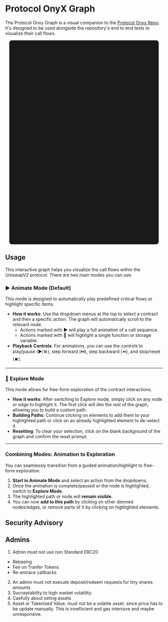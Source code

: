 # Protocol OnyX Graph

The Protocol Onxy Graph is a visual companion to the [Protocol Onyx Repo](). It's designed to be used alongside the repository's end to end tests to visualize their call flows.

<div id="graph" class="graph-container"></div>

<style>
    /* Main container for the graph and its controls */
    .graph-container {
        position: relative;
        text-align: center;
        background-color: #1a1a1a;
        border-radius: 8px;
        height: 650px;
        width: 95%;
        max-width: 1400px;
        margin: 0 auto;
        overflow: auto;
        resize: vertical;
    }

    /* Rule for when the container is in fullscreen */
    .graph-container.fullscreen {
        position: fixed;
        top: 0;
        left: 0;
        width: 100vw;
        height: 100vh;
        max-width: none; /* Override max-width in fullscreen */
        border-radius: 0;
        z-index: 2000; /* Ensure it's on top of everything */
    }

    /* --- UI CONTROLS --- */
    .graph-controls {
        position: sticky;
        top: 0;
        left: 0;
        display: flex;
        align-items: center;
        flex-wrap: wrap;
        gap: 10px;
        z-index: 1001;
        background: rgba(40, 40, 40, 0.9);
        padding: 8px 15px;
        width: 100%;
        box-sizing: border-box;
        backdrop-filter: blur(5px);
    }
    .graph-controls input,
    .graph-controls button,
    .graph-controls select,
    .graph-controls label {
        padding: 8px 12px;
        border: none;
        font-size: 14px;
        background-color: #333;
        color: white;
        border: 1px solid #555;
    }
    .graph-controls button {
        cursor: pointer;
        transition: background-color: 0.2s;
    }
    .graph-controls select {
        border-radius: 4px;
    }

    .fullscreen-button {
        margin-left: auto; /* Pushes the button to the far right */
        background-color: #333;
        color: white;
        border: 1px solid #555;
        padding: 8px 12px;
        cursor: pointer;
        border-radius: 4px;
    }
    .fullscreen-button:hover {
        background-color: #007bff;
    }

    /* Mode Selector (Segmented Control) */
    .mode-selector {
        display: flex;
        border-radius: 4px;
        overflow: hidden;
    }
    .mode-selector button {
        border-radius: 0;
        border-right: 1px solid #555;
    }
    .mode-selector button:last-child {
        border-right: none;
    }
    .mode-selector button.active, .mode-selector button:hover {
        background-color: #007bff;
        color: white;
    }

    .playback-controls {
        display: none; /* Hidden by default */
        gap: 10px;
        align-items: center;
    }
    .graph-container.animation-mode-on .playback-controls {
        display: flex;
    }

    /* --- HIGHLIGHT & ANIMATION STYLES --- */
    .graph-container svg g.dimmed {
        opacity: 0.15;
    }
    .graph-container svg g.highlight {
        opacity: 1 !important;
        transition: opacity 0.3s;
    }
    .graph-container svg g.node.node-start polygon {
        stroke: #00aaff;
        stroke-width: 3px;
    }
    .graph-container svg g.node.node-active polygon {
        stroke: #ffcc00;
        stroke-width: 3px;
    }

    .graph-container svg g.node polygon.search-highlight {
        stroke: #17a2b8 !important; /* A bright cyan color */
        stroke-width: 4px !important;
    }

    /* Edge styles now use a CSS variable for color */
    .graph-container svg g.edge.path-viewed path {
        stroke: var(--edge-color);
        stroke-width: 2.5px;
        opacity: 0.8;
    }
    .graph-container svg g.edge.highlight-path path {
        stroke: var(--edge-color);
        stroke-width: 3px;
        stroke-dasharray: 8;
        animation: dash 1.5s linear infinite;
    }
    @keyframes dash { to { stroke-dashoffset: -100; } }
</style>

<script src="//d3js.org/d3.v7.min.js"></script>
<script src="https://unpkg.com/@hpcc-js/wasm@2.20.0/dist/graphviz.umd.js"></script>
<script src="https://unpkg.com/d3-graphviz@5.6.0/build/d3-graphviz.js"></script>

<script>
document.addEventListener("DOMContentLoaded", function() {
    function setupGraph(containerId, dotUrl) {
        const graphContainerElement = document.getElementById(containerId);
        const container = d3.select(`#${containerId}`);
        if (container.empty()) return;

        let currentMode = 'animation';
        let animationSpeed = 1000;
        let animationState = {
            isPlaying: false, isPaused: false, currentStep: 0,
            sequence: [], flowName: null, startNode: null,
        };
        let graph;

        container.classed("animation-mode-on", currentMode === 'animation');

        const animationTriggers = {
          // 1. SLOC 555
          "SharesBeaconFactory":[
            { name: "🔎 implementation", flow: "", startNode: "SharesBeaconFactory.implementation"},
            { name: "🔎 isInstance", flow: "", startNode: "SharesBeaconFactory.isInstance"},
            { name: "🔎 GLOBAL", flow: "", startNode: "SharesBeaconFactory.GLOBAL"},
            { name: "▶️ constructor", flow: "SharesBeaconFactory_constructor", startNode: "SharesBeaconFactory.constructor"},
            { name: "▶️ deployProxy", flow: "SharesBeaconFactory_deployProxy", startNode: "SharesBeaconFactory.deployProxy"},
            { name: "▶️ setImplementation", flow: "SharesBeaconFactory_setImplementation", startNode: "SharesBeaconFactory.setImplementation"},
          ],
          // 2. SLOC  681
          "Shares": [
            { name: "🔎 name", flow: "", startNode: "Shares.name"},
            { name: "🔎 symbol", flow: "", startNode: "Shares.symbol"},
            { name: "🔎 decimals", flow: "", startNode: "Shares.decimals"},
            { name: "🔎 totalSupply", flow: "", startNode: "Shares.totalSupply"},
            { name: "🔎 balanceOf", flow: "", startNode: "Shares.balanceOf"},
            { name: "🔎 allowance", flow: "", startNode: "Shares.allowance"},
            { name: "🔎 pendingOwner", flow: "", startNode: "Shares.pendingOwner"},
            { name: "🔎 owner", flow: "", startNode: "Shares.owner"},
            { name: "🔎 getValueAsset", flow: "", startNode: "Shares.getValueAsset"},
            { name: "🔎 getFeeHandler", flow: "", startNode: "Shares.getFeeHandler"},
            { name: "🔎 getSharesTransferValidator", flow: "", startNode: "Shares.getSharesTransferValidator"},
            { name: "🔎 getValuationHandler", flow: "", startNode: "Shares.getValuationHandler"},
            { name: "🔎 isDepositHandler", flow: "", startNode: "Shares.isDepositHandler"},
            { name: "🔎 isRedeemHandler", flow: "", startNode: "Shares.isRedeemHandler"},
            { name: "🔎 isAdmin", flow: "", startNode: "Shares.isAdmin"},
            { name: "🔎 isAdminOrOwner", flow: "", startNode: "Shares.isAdminOrOwner"},
            { name: "▶️ transferOwnership", flow: "", startNode: "Shares.transferOwnership"},
            { name: "▶️ acceptOwnership", flow: "", startNode: "Shares.acceptOwnership"},
            { name: "▶️ renounceOwnership", flow: "", startNode: "Shares.renounceOwnership"},
            { name: "▶️ transfer", flow: "", startNode: "Shares.transfer"},
            { name: "▶️ transferFrom", flow: "", startNode: "Shares.transferFrom"},
            { name: "▶️ approve", flow: "", startNode: "Shares.approve"},
            { name: "▶️ constructor", flow: "", startNode: "Shares.constructor"},
            { name: "▶️ init", flow: "Shares_init", startNode: "Shares.init"},
            { name: "▶️ addAdmin", flow: "Shares_addAdmin", startNode: "Shares.addAdmin"},
            { name: "▶️ removeAdmin", flow: "Shares_removeAdmin", startNode: "Shares.removeAdmin"},
            { name: "▶️ authTransfer", flow: "", startNode: "Shares.authTransfer"},
            { name: "▶️ authTransferFrom", flow: "", startNode: "Shares.authTransferFrom"},
            { name: "▶️ addDepositHandler", flow: "Shares_addDepositHandler", startNode: "Shares.addDepositHandler"},
            { name: "▶️ addRedeemHandler", flow: "Shares_addRedeemHandler", startNode: "Shares.addRedeemHandler"},
            { name: "▶️ removeDepositHandler", flow: "Shares_removeDepositHandler", startNode: "Shares.removeDepositHandler"},
            { name: "▶️ removeRedeemHandler", flow: "Shares_removeRedeemHandler", startNode: "Shares.removeRedeemHandler"},
            { name: "▶️ setFeeHandler", flow: "Shares_setFeeHandler", startNode: "Shares.setFeeHandler"},
            { name: "▶️ setSharesTransferValidator", flow: "Shares_setSharesTransferValidator", startNode: "Shares.setSharesTransferValidator"},
            { name: "▶️ setValuationHandler", flow: "Shares_setValuationHandler", startNode: "Shares.setValuationHandler"},
            { name: "▶️ sharePrice", flow: "Shares_sharePrice", startNode: "Shares.sharePrice"},
            { name: "▶️ shareValue", flow: "Shares_shareValue", startNode: "Shares.shareValue"},
            { name: "▶️ burnFor", flow: "", startNode: "Shares.burnFor"},
            { name: "▶️ mintFor", flow: "", startNode: "Shares.mintFor"},
            { name: "▶️ withdrawAssetTo", flow: "", startNode: "Shares.withdrawAssetTo"},
          ],
          // 3. SLOC 569
          "ValuationHandlerBeaconFactory": [
            { name: "🔎 implementation", flow: "", startNode: "ValuationHandlerBeaconFactory.implementation"},
            { name: "🔎 GLOBAL", flow: "", startNode: "ValuationHandlerBeaconFactory.GLOBAL"},
            { name: "🔎 instanceToShares", flow: "", startNode: "ValuationHandlerBeaconFactory.instanceToShares"},
            { name: "🔎 getSharesForInstance", flow: "", startNode: "ValuationHandlerBeaconFactory.getSharesForInstance"},
            { name: "▶️ constructor", flow: "ValuationHandlerBeaconFactory_constructor", startNode: "ValuationHandlerBeaconFactory.constructor"},
            { name: "▶️ setImplementation", flow: "", startNode: "ValuationHandlerBeaconFactory.setImplementation"},
            { name: "▶️ deployProxy", flow: "", startNode: "ValuationHandlerBeaconFactory.deployProxy"},
          ],
          // 4. SlOC  1864
          "ValuationHandler": [
            { name: "🔎 SHARES", flow: "", startNode: "ValuationHandler.SHARES"},
            { name: "🔎 RATE_PRECISION", flow: "", startNode: "ValuationHandler.RATE_PRECISION"},
            { name: "🔎 VALUATION_HANDLER_STORAGE_LOCATION", flow: "", startNode: "ValuationHandler.VALUATION_HANDLER_STORAGE_LOCATION"},
            { name: "🔎 VALUATION_HANDLER_STORAGE_LOCATION_ID", flow: "", startNode: "ValuationHandler.VALUATION_HANDLER_STORAGE_LOCATION_ID"},
            { name: "🔎 getAssetRateInfo", flow: "", startNode: "ValuationHandler.getAssetRateInfo"},
            { name: "🔎 getDefaultSharePrice", flow: "", startNode: "ValuationHandler.getDefaultSharePrice"},
            { name: "🔎 getPositionTrackers", flow: "", startNode: "ValuationHandler.getPositionTrackers"},
            { name: "🔎 isPositionTracker", flow: "", startNode: "ValuationHandler.isPositionTracker"},
            { name: "▶️ constructor", flow: "", startNode: "ValuationHandler.constructor"},
            { name: "▶️ convertAssetAmountToValue", flow: "", startNode: "ValuationHandler.convertAssetAmountToValue"},
            { name: "▶️ convertValueToAssetAmount", flow: "", startNode: "ValuationHandler.convertValueToAssetAmount"},
            { name: "▶️ getSharePrice", flow: "", startNode: "ValuationHandler.getSharePrice"},
            { name: "▶️ getShareValue", flow: "", startNode: "ValuationHandler.getShareValue"},
            { name: "▶️ addPositionTracker", flow: "ValuationHandler_addPositionTracker", startNode: "ValuationHandler.addPositionTracker"},
            { name: "▶️ removePositionTracker", flow: "", startNode: "ValuationHandler.removePositionTracker"},
            { name: "▶️ setAssetRate", flow: "", startNode: "ValuationHandler.setAssetRate"},
            { name: "▶️ setAssetRatesThenUpdateShareValue", flow: "", startNode: "ValuationHandler.setAssetRatesThenUpdateShareValue"},
            { name: "▶️ updateShareValue", flow: "", startNode: "ValuationHandler.updateShareValue"},
          ],
          // 5
          "FeeHandlerBeaconFactory": [
            { name: "🔎 implementation", flow: "", startNode: "FeeHandlerBeaconFactory.implementation"},
            { name: "🔎 GLOBAL", flow: "", startNode: "FeeHandlerBeaconFactory.GLOBAL"},
            { name: "🔎 instanceToShares", flow: "", startNode: "FeeHandlerBeaconFactory.instanceToShares"},
            { name: "🔎 getSharesForInstance", flow: "", startNode: "FeeHandlerBeaconFactory.getSharesForInstance"},
            { name: "▶️ constructor", flow: "FeeHandlerBeaconFactory_constructor", startNode: "FeeHandlerBeaconFactory.constructor"},
            { name: "▶️ setImplementation", flow: "", startNode: "FeeHandlerBeaconFactory.setImplementation"},
            { name: "▶️ deployProxy", flow: "", startNode: "FeeHandlerBeaconFactory.deployProxy"},
          ],
          // 6. SLOC  2084
          "FeeHandler": [
            { name: "🔎 SHARES", flow: "", startNode: "FeeHandler.SHARES"},
            { name: "▶️ constructor", flow: "", startNode: "FeeHandler.constructor"},
            { name: "getEntranceFeeBps", flow: "", startNode: "FeeHandler.getEntranceFeeBps"},
            { name: "getEntranceFeeRecipient", flow: "", startNode: "FeeHandler.getEntranceFeeRecipient"},
            { name: "getExitFeeBps", flow: "", startNode: "FeeHandler.getExitFeeBps"},
            { name: "getExitFeeRecipient", flow: "", startNode: "FeeHandler.getExitFeeRecipient"},
            { name: "getFeeAsset", flow: "", startNode: "FeeHandler.getFeeAsset"},
            { name: "getManagementFeeRecipient", flow: "", startNode: "FeeHandler.getManagementFeeRecipient"},
            { name: "getManagementFeeTracker", flow: "", startNode: "FeeHandler.getManagementFeeTracker"},
            { name: "getPerformanceFeeRecipient", flow: "", startNode: "FeeHandler.getPerformanceFeeRecipient"},
            { name: "getPerformanceFeeTracker", flow: "", startNode: "FeeHandler.getPerformanceFeeTracker"},
            { name: "getTotalValueOwed", flow: "", startNode: "FeeHandler.getTotalValueOwed"},
            { name: "getValueOwedToUser", flow: "", startNode: "FeeHandler.getValueOwedToUser"},
            { name: "claimFees", flow: "", startNode: "FeeHandler.claimFees"},
            { name: "setEntranceFee", flow: "", startNode: "FeeHandler.setEntranceFee"},
            { name: "setExitFee", flow: "", startNode: "FeeHandler.setExitFee"},
            { name: "setFeeAsset", flow: "", startNode: "FeeHandler.setFeeAsset"},
            { name: "setManagementFee", flow: "", startNode: "FeeHandler.setManagementFee"},
            { name: "setPerformanceFee", flow: "", startNode: "FeeHandler.setPerformanceFee"},
            { name: "settleDynamicFeesGivenPositionsValue", flow: "", startNode: "FeeHandler.settleDynamicFeesGivenPositionsValue"},
            { name: "settleEntranceFeeGivenGrossShares", flow: "", startNode: "FeeHandler.settleEntranceFeeGivenGrossShares"},
            { name: "settleExitFeeGivenGrossShares", flow: "", startNode: "FeeHandler.settleExitFeeGivenGrossShares"},
          ],
          // 7
          "ERC7540LikeDepositQueueBeaconFactory": [
            { name: "🔎 implementation", flow: "", startNode: "ERC7540LikeDepositQueueBeaconFactory.implementation"},
            { name: "🔎 GLOBAL", flow: "", startNode: "ERC7540LikeDepositQueueBeaconFactory.GLOBAL"},
            { name: "🔎 instanceToShares", flow: "", startNode: "ERC7540LikeDepositQueueBeaconFactory.instanceToShares"},
            { name: "🔎 getSharesForInstance", flow: "", startNode: "ERC7540LikeDepositQueueBeaconFactory.getSharesForInstance"},
            { name: "▶️ constructor", flow: "ERC7540LikeDepositQueueBeaconFactory_constructor", startNode: "ERC7540LikeDepositQueueBeaconFactory.constructor"},
            { name: "▶️ ssetImplementation", flow: "", startNode: "ERC7540LikeDepositQueueBeaconFactory.setImplementation"},
            { name: "▶️ ddeployProxy", flow: "", startNode: "ERC7540LikeDepositQueueBeaconFactory.deployProxy"},
          ],
          // 8. SLOC  2076
          "ERC7540LikeDepositQueue": [
            { name: "🔎 SHARES", flow: "", startNode: "ERC7540LikeDepositQueue.SHARES"},
            { name: "🔎 asset", flow: "", startNode: "ERC7540LikeDepositQueue.asset"},
            { name: "🔎 share", flow: "", startNode: "ERC7540LikeDepositQueue.share"},
            { name: "🔎 getDepositLastId", flow: "", startNode: "ERC7540LikeDepositQueue.getDepositLastId"},
            { name: "🔎 getDepositMinRequestDuration", flow: "", startNode: "ERC7540LikeDepositQueue.getDepositMinRequestDuration"},
            { name: "🔎 getDepositRequest", flow: "", startNode: "ERC7540LikeDepositQueue.getDepositRequest"},
            { name: "🔎 getDepositRestriction", flow: "", startNode: "ERC7540LikeDepositQueue.getDepositRestriction"},
            { name: "🔎 isInAllowedControllerList", flow: "", startNode: "ERC7540LikeDepositQueue.isInAllowedControllerList"},
            { name: "▶️ constructor", flow: "", startNode: "ERC7540LikeDepositQueue.constructor"},
            { name: "▶️ setAsset", flow: "", startNode: "ERC7540LikeDepositQueue.setAsset"},
            { name: "▶️ addAllowedController", flow: "", startNode: "ERC7540LikeDepositQueue.addAllowedController"},
            { name: "▶️ removeAllowedController", flow: "", startNode: "ERC7540LikeDepositQueue.removeAllowedController"},
            { name: "▶️ setDepositRestriction", flow: "", startNode: "ERC7540LikeDepositQueue.setDepositRestriction"},
            { name: "▶️ setDepositMinRequestDuration", flow: "", startNode: "ERC7540LikeDepositQueue.setDepositMinRequestDuration"},
            { name: "▶️ requestDeposit", flow: "", startNode: "ERC7540LikeDepositQueue.requestDeposit"},
            { name: "▶️ cancelDeposit", flow: "", startNode: "ERC7540LikeDepositQueue.cancelDeposit"},
            { name: "▶️ executeDepositRequests", flow: "", startNode: "ERC7540LikeDepositQueue.executeDepositRequests"},
            { name: "▶️ requestDepositReferred", flow: "", startNode: "ERC7540LikeDepositQueue.requestDepositReferred"},
          ],
          // 9.
          "ERC7540LikeRedeemQueueBeaconFactory": [
            { name: "🔎 implementation", flow: "", startNode: "ERC7540LikeRedeemQueueBeaconFactory.implementation"},
            { name: "🔎 GLOBAL", flow: "", startNode: "ERC7540LikeRedeemQueueBeaconFactory.GLOBAL"},
            { name: "🔎 instanceToShares", flow: "", startNode: "ERC7540LikeRedeemQueueBeaconFactory.instanceToShares"},
            { name: "🔎 getSharesForInstance", flow: "", startNode: "ERC7540LikeRedeemQueueBeaconFactory.getSharesForInstance"},
            { name: "▶️ constructor", flow: "ERC7540LikeRedeemQueueBeaconFactory_constructor", startNode: "ERC7540LikeRedeemQueueBeaconFactory.constructor"},
            { name: "▶️ ssetImplementation", flow: "", startNode: "ERC7540LikeRedeemQueueBeaconFactory.setImplementation"},
            { name: "▶️ ddeployProxy", flow: "", startNode: "ERC7540LikeRedeemQueueBeaconFactory.deployProxy"},
          ],
          // 10. SLOC  2028
          "ERC7540LikeRedeemQueue": [
            { name: "🔎 SHARES", flow: "", startNode: "ERC7540LikeRedeemQueue.SHARES"},
            { name: "🔎 asset", flow: "", startNode: "ERC7540LikeRedeemQueue.asset"},
            { name: "🔎 share", flow: "", startNode: "ERC7540LikeRedeemQueue.share"},
            { name: "🔎 getRedeemLastId", flow: "", startNode: "ERC7540LikeRedeemQueue.getRedeemLastId"},
            { name: "🔎 getRedeemMinRequestDuration", flow: "", startNode: "ERC7540LikeRedeemQueue.getRedeemMinRequestDuration"},
            { name: "🔎 getRedeemRequest", flow: "", startNode: "ERC7540LikeRedeemQueue.getRedeemRequest"},
            { name: "▶️ constructor", flow: "", startNode: "ERC7540LikeRedeemQueue.constructor"},
            { name: "▶️ setAsset", flow: "", startNode: "ERC7540LikeRedeemQueue.setAsset"},
            { name: "▶️ setRedeemMinRequestDuration", flow: "", startNode: "ERC7540LikeRedeemQueue.setRedeemMinRequestDuration"},
            { name: "▶️ cancelRedeem", flow: "", startNode: "ERC7540LikeRedeemQueue.cancelRedeem"},
            { name: "▶️ executeRedeemRequests", flow: "", startNode: "ERC7540LikeRedeemQueue.executeRedeemRequests"},
            { name: "▶️ requestRedeem", flow: "", startNode: "ERC7540LikeRedeemQueue.requestRedeem"},
          ],
          // 11
          "ContinuousFlatRateManagementFeeTrackerBeaconFactory": [
            { name: "🔎 implementation", flow: "", startNode: "ContinuousFlatRateManagementFeeTrackerBeaconFactory.implementation"},
            { name: "🔎 GLOBAL", flow: "", startNode: "ContinuousFlatRateManagementFeeTrackerBeaconFactory.GLOBAL"},
            { name: "🔎 instanceToShares", flow: "", startNode: "ContinuousFlatRateManagementFeeTrackerBeaconFactory.instanceToShares"},
            { name: "🔎 getSharesForInstance", flow: "", startNode: "ContinuousFlatRateManagementFeeTrackerBeaconFactory.getSharesForInstance"},
            { name: "▶️ constructor", flow: "ContinuousFlatRateManagementFeeTrackerBeaconFactory_constructor", startNode: "ContinuousFlatRateManagementFeeTrackerBeaconFactory.constructor"},
            { name: "▶️ ssetImplementation", flow: "", startNode: "ContinuousFlatRateManagementFeeTrackerBeaconFactory.setImplementation"},
            { name: "▶️ ddeployProxy", flow: "", startNode: "ContinuousFlatRateManagementFeeTrackerBeaconFactory.deployProxy"},
          ],
          // 12.  SLOC 772
          "ContinuousFlatRateManagementFeeTracker": [
            { name: "🔎 SHARES", flow: "", startNode: "ContinuousFlatRateManagementFeeTracker.SHARES"},
            { name: "🔎 getLastSettled", flow: "", startNode: "ContinuousFlatRateManagementFeeTracker.getLastSettled"},
            { name: "🔎 getRate", flow: "", startNode: "ContinuousFlatRateManagementFeeTracker.getRate"},
            { name: "▶️ constructor", flow: "", startNode: "ContinuousFlatRateManagementFeeTracker.constructor"},
            { name: "▶️ resetLastSettled", flow: "", startNode: "ContinuousFlatRateManagementFeeTracker.resetLastSettled"},
            { name: "▶️ setRate", flow: "", startNode: "ContinuousFlatRateManagementFeeTracker.setRate"},
            { name: "▶️ settleManagementFee", flow: "", startNode: "ContinuousFlatRateManagementFeeTracker.settleManagementFee"},
          ],
          // 13
          "OpenAccessLimitedCallForwarderBeaconFactory": [
            { name: "🔎 implementation", flow: "", startNode: "OpenAccessLimitedCallForwarderBeaconFactory.implementation"},
            { name: "🔎 GLOBAL", flow: "", startNode: "OpenAccessLimitedCallForwarderBeaconFactory.GLOBAL"},
            { name: "🔎 instanceToShares", flow: "", startNode: "OpenAccessLimitedCallForwarderBeaconFactory.instanceToShares"},
            { name: "🔎 getSharesForInstance", flow: "", startNode: "OpenAccessLimitedCallForwarderBeaconFactory.getSharesForInstance"},
            { name: "▶️ constructor", flow: "OpenAccessLimitedCallForwarderBeaconFactory_constructor", startNode: "OpenAccessLimitedCallForwarderBeaconFactory.constructor"},
            { name: "▶️ ssetImplementation", flow: "", startNode: "OpenAccessLimitedCallForwarderBeaconFactory.setImplementation"},
            { name: "▶️ ddeployProxy", flow: "", startNode: "OpenAccessLimitedCallForwarderBeaconFactory.deployProxy"},
          ],
          // 14.  SLOC 838
          "OpenAccessLimitedCallForwarder": [
            { name: "🔎 SHARES", flow: "", startNode: "OpenAccessLimitedCallForwarder.SHARES"},
            { name: "🔎 OPEN_ACCESS_LIMITED_CALL_FORWARDER", flow: "", startNode: "OpenAccessLimitedCallForwarder.OPEN_ACCESS_LIMITED_CALL_FORWARDER"},
            { name: "🔎 OPEN_ACCESS_LIMITED_CALL_FORWARDER_ID", flow: "", startNode: "OpenAccessLimitedCallForwarder.OPEN_ACCESS_LIMITED_CALL_FORWARDER_ID"},
            { name: "▶️ constructor", flow: "", startNode: "OpenAccessLimitedCallForwarder.constructor"},
            { name: "▶️ canCall", flow: "", startNode: "OpenAccessLimitedCallForwarder.canCall"},
            { name: "▶️ addCall", flow: "", startNode: "OpenAccessLimitedCallForwarder.addCall"},
            { name: "▶️ executeCalls", flow: "", startNode: "OpenAccessLimitedCallForwarder.executeCalls"},
            { name: "▶️ removeCall", flow: "", startNode: "OpenAccessLimitedCallForwarder.removeCall"},
          ],
          // 15
          "LimitedAccessLimitedCallForwarderBeaconFactory": [
            { name: "🔎 implementation", flow: "", startNode: "LimitedAccessLimitedCallForwarderBeaconFactory.implementation"},
            { name: "🔎 GLOBAL", flow: "", startNode: "LimitedAccessLimitedCallForwarderBeaconFactory.GLOBAL"},
            { name: "🔎 instanceToShares", flow: "", startNode: "LimitedAccessLimitedCallForwarderBeaconFactory.instanceToShares"},
            { name: "🔎 getSharesForInstance", flow: "", startNode: "LimitedAccessLimitedCallForwarderBeaconFactory.getSharesForInstance"},
            { name: "▶️ constructor", flow: "LimitedAccessLimitedCallForwarderBeaconFactory_constructor", startNode: "LimitedAccessLimitedCallForwarderBeaconFactory.constructor"},
            { name: "▶️ ssetImplementation", flow: "", startNode: "LimitedAccessLimitedCallForwarderBeaconFactory.setImplementation"},
            { name: "▶️ ddeployProxy", flow: "", startNode: "LimitedAccessLimitedCallForwarderBeaconFactory.deployProxy"},
          ],
          // 16. SLOC  838
          "LimitedAccessLimitedCallForwarder": [
            { name: "🔎 SHARES", flow: "", startNode: "LimitedAccessLimitedCallForwarder.SHARES"},
            { name: "▶️ constructor", flow: "", startNode: "LimitedAccessLimitedCallForwarder.constructor"},
            { name: "🔎 Limited_ACCESS_LIMITED_CALL_FORWARDER", flow: "", startNode: "LimitedAccessLimitedCallForwarder.Limited_ACCESS_LIMITED_CALL_FORWARDER"},
            { name: "🔎 Limited_ACCESS_LIMITED_CALL_FORWARDER_ID", flow: "", startNode: "LimitedAccessLimitedCallForwarder.Limited_ACCESS_LIMITED_CALL_FORWARDER_ID"},
            { name: "▶️ canCall", flow: "", startNode: "LimitedAccessLimitedCallForwarder.canCall"},
            { name: "▶️ addCall", flow: "", startNode: "LimitedAccessLimitedCallForwarder.addCall"},
            { name: "▶️ executeCalls", flow: "", startNode: "LimitedAccessLimitedCallForwarder.executeCalls"},
            { name: "▶️ removeCall", flow: "", startNode: "LimitedAccessLimitedCallForwarder.removeCall"},
          ],
          // 17
          "AccountERC20TrackerBeaconFactory": [
            { name: "🔎 implementation", flow: "", startNode: "AccountERC20TrackerBeaconFactory.implementation"},
            { name: "🔎 GLOBAL", flow: "", startNode: "AccountERC20TrackerBeaconFactory.GLOBAL"},
            { name: "🔎 instanceToShares", flow: "", startNode: "AccountERC20TrackerBeaconFactory.instanceToShares"},
            { name: "🔎 getSharesForInstance", flow: "", startNode: "AccountERC20TrackerBeaconFactory.getSharesForInstance"},
            { name: "▶️ constructor", flow: "AccountERC20TrackerBeaconFactory_constructor", startNode: "AccountERC20TrackerBeaconFactory.constructor"},
            { name: "▶️ ssetImplementation", flow: "", startNode: "AccountERC20TrackerBeaconFactory.setImplementation"},
            { name: "▶️ ddeployProxy", flow: "", startNode: "AccountERC20TrackerBeaconFactory.deployProxy"},
          ],
          // 18. SLOC  1304
          "AccountERC20Tracker": [
            { name: "🔎 SHARES", flow: "", startNode: "AccountERC21Tracker.SHARES"},
            { name: "🔎 getAccount", flow: "", startNode: "AccountERC20Tracker.getAccount"},
            { name: "🔎 getAssets", flow: "", startNode: "AccountERC20Tracker.getAssets"},
            { name: "🔎 getPositionValue", flow: "", startNode: "AccountERC20Tracker.getPositionValue"},
            { name: "🔎 isAsset", flow: "", startNode: "AccountERC20Tracker.isAsset"},
            { name: "▶️ constructor", flow: "", startNode: "AccountERC20Tracker.constructor"},
            { name: "▶️ addAsset", flow: "", startNode: "AccountERC20Tracker.addAsset"},
            { name: "▶️ init", flow: "", startNode: "AccountERC20Tracker.init"},
            { name: "▶️ removeAsset", flow: "", startNode: "AccountERC20Tracker.removeAsset"},
          ],
          // 19
          "LinearCreditDebtTrackerBeaconFactory": [
            { name: "🔎 implementation", flow: "", startNode: "LinearCreditDebtTrackerBeaconFactory.implementation"},
            { name: "🔎 GLOBAL", flow: "", startNode: "LinearCreditDebtTrackerBeaconFactory.GLOBAL"},
            { name: "🔎 instanceToShares", flow: "", startNode: "LinearCreditDebtTrackerBeaconFactory.instanceToShares"},
            { name: "🔎 getSharesForInstance", flow: "", startNode: "LinearCreditDebtTrackerBeaconFactory.getSharesForInstance"},
            { name: "▶️ constructor", flow: "LinearCreditDebtTrackerBeaconFactory_constructor", startNode: "LinearCreditDebtTrackerBeaconFactory.constructor"},
            { name: "▶️ ssetImplementation", flow: "", startNode: "LinearCreditDebtTrackerBeaconFactory.setImplementation"},
            { name: "▶️ ddeployProxy", flow: "", startNode: "LinearCreditDebtTrackerBeaconFactory.deployProxy"},
          ],
          // 20. SLOC  808
          "LinearCreditDebtTracker": [
            { name: "🔎 SHARES", flow: "", startNode: "LinearCreditDebtTracker.SHARES"},
            { name: "🔎 getItem", flow: "", startNode: "LinearCreditDebtTracker.getItem"},
            { name: "🔎 getItemIds", flow: "", startNode: "LinearCreditDebtTracker.getItemIds"},
            { name: "🔎 getItemsCount", flow: "", startNode: "LinearCreditDebtTracker.getItemsCount"},
            { name: "🔎 getLastItemId", flow: "", startNode: "LinearCreditDebtTracker.getLastItemId"},
            { name: "🔎 getPositionValue", flow: "", startNode: "LinearCreditDebtTracker.getPositionValue"},
            { name: "▶️ constructor", flow: "", startNode: "LinearCreditDebtTracker.constructor"},
            { name: "▶️ calcItemValue", flow: "", startNode: "LinearCreditDebtTracker.calcItemValue"},
            { name: "▶️ addItem", flow: "", startNode: "LinearCreditDebtTracker.addItem"},
            { name: "▶️ removeItem", flow: "", startNode: "LinearCreditDebtTracker.removeItem"},
            { name: "▶️ updateSettledValue", flow: "", startNode: "LinearCreditDebtTracker.updateSettledValue"},
          ],
          // 21. SLOC 442
          "Global": [
            { name: "🔎 UPGRADE_INTERFACE_VERSION", flow: "", startNode: "Global.UPGRADE_INTERFACE_VERSION"},
            { name: "🔎 proxiableUUID", flow: "", startNode: "Global.proxiableUUID"},
            { name: "🔎 owner", flow: "", startNode: "Global.owner"},
            { name: "🔎 pendingOwner", flow: "", startNode: "Global.pendingOwner"},
            { name: "▶️ acceptOwnership", flow: "", startNode: "Global.acceptOwnership"},
            { name: "▶️ renounceOwnership", flow: "", startNode: "Global.renounceOwnership"},
            { name: "▶️ transferOwnership", flow: "", startNode: "Global.transferOwnership"},
            { name: "▶️ upgradeToAndCall", flow: "", startNode: "Global.upgradeToAndCall"},
            { name: "▶️ init", flow: "", startNode: "Global.init"},
          ],
          // 22. SLOC 23
          "OneToOneAggregator": [
            { name: "🔎 decimals", flow: "", startNode: "OneToOneAggregator.decimals"},
            { name: "🔎 latestRoundData", flow: "", startNode: "OneToOneAggregator.latestRoundData"},
          ],
          "e2e": [
            { name: "▶️ test_deposit_withdraw", flow: "test_deposit_withdraw", startNode: "Users.alice"},
          ],
        };

        function clearAllHighlights() {
            if (!graph) return;
            graph.selectAll("g.node, g.edge").classed("dimmed highlight", false);
            graph.selectAll(".highlight-path, .node-start, .node-active, .path-viewed")
                 .classed("highlight-path node-start node-active path-viewed", false);
            graph.selectAll("g.edge").style("--edge-color", null);
            graph.selectAll('g.node polygon').classed('search-highlight', false);
        }

        function resetAllModes() {
            clearAllHighlights();
            animationState = { isPlaying: false, isPaused: false, currentStep: 0, sequence: [], flowName: null, startNode: null };
            container.classed("animation-playing", false);
            playPauseButton.html("▶️");
        }

        function scrollToNode(nodeName) {
            const nodeElement = graph.selectAll('g.node').filter(function() {
                return d3.select(this).select('title').text() === nodeName;
            }).node();

            if (nodeElement) {
                nodeElement.scrollIntoView({
                    behavior: 'smooth',
                    block: 'center',
                    inline: 'center'
                });
            }
        }

        function highlightSingleNode(nodeName) {
            resetAllModes();
            const nodeElement = graph.selectAll('g.node').filter(function() {
                return d3.select(this).select('title').text() === nodeName;
            }).node();

            if (nodeElement) {
                scrollToNode(nodeName);
                graph.selectAll("g.node, g.edge").classed("dimmed", true);
                d3.select(nodeElement)
                  .classed("dimmed", false)
                  .classed("highlight", true);
            } else {
                console.error("Node to highlight not found:", nodeName);
            }
        }

        async function startAnimation(flowName, startNode) {
            if (!flowName || !startNode) return;
            const startNodeElement = graph.selectAll('g.node').filter(function() {
                return d3.select(this).select('title').text() === startNode;
            }).node();

            if (!startNodeElement) {
                console.error("Start node for animation not found:", startNode);
                return;
            }

            scrollToNode(startNode);
            resetAllModes();
            container.classed("animation-playing", true);
            graph.selectAll("g.node, g.edge").classed("dimmed", true);

            animationState.isPlaying = true;
            animationState.isPaused = false;
            animationState.flowName = flowName;
            animationState.startNode = startNodeElement;

            const edges = graph.selectAll(`g.edge[id^="flow-${flowName}-step-"]`).nodes();
            edges.sort((a, b) => parseInt(a.id.split('-').pop(), 10) - parseInt(b.id.split('-').pop(), 10));

            animationState.sequence = edges.map(edge => {
                const targetTitle = d3.select(edge).select("title").text().split("->")[1].trim();
                const targetNode = graph.selectAll(".node").filter(function() {
                    return d3.select(this).select("title").text() === targetTitle;
                }).node();
                const originalColor = d3.select(edge).select('path').attr('stroke');
                return { edge, targetNode, originalColor };
            });

            d3.select(startNodeElement).classed("highlight node-start", true).classed("dimmed", false);
            playPauseButton.html("⏸️");
            await runAnimation();
        }

        async function runAnimation() {
            while (animationState.currentStep < animationState.sequence.length) {
                if (animationState.isPaused) return;
                animateStep(animationState.currentStep);
                await new Promise(resolve => setTimeout(resolve, animationSpeed));
                animationState.currentStep++;
            }
            if (animationState.currentStep >= animationState.sequence.length) {
                animationState.isPaused = true;
                playPauseButton.html("▶️");
            }
        }

        function animateStep(step) {
            if (step > 0) {
                const prev = animationState.sequence[step - 1];
                d3.select(prev.edge).classed("highlight-path", false).classed("path-viewed", true);
                d3.select(prev.targetNode).classed("node-active", false).classed("highlight", true);
            }
            const current = animationState.sequence[step];
            if (!current) return;

            d3.select(current.edge).style("--edge-color", current.originalColor);
            d3.select(current.edge).classed("highlight-path", true).classed("dimmed", false);
            d3.select(current.targetNode).classed("highlight node-active", true).classed("dimmed", false);
        }

        function togglePlayPause() {
            if (!animationState.isPlaying) return;
            animationState.isPaused = !animationState.isPaused;
            playPauseButton.html(animationState.isPaused ? "▶️" : "⏸️");
            if (!animationState.isPaused) runAnimation();
        }

        function stepForward() {
            if (!animationState.isPlaying || animationState.currentStep >= animationState.sequence.length) return;
            if (!animationState.isPaused) togglePlayPause();
            animateStep(animationState.currentStep);
            animationState.currentStep++;
        }

        function stepBackward() {
            if (!animationState.isPlaying || animationState.currentStep <= 0) return;
            if (!animationState.isPaused) togglePlayPause();

            animationState.currentStep--;
            const stepToUndo = animationState.sequence[animationState.currentStep];
            d3.select(stepToUndo.edge).classed("highlight-path path-viewed", false).style("--edge-color", null);
            d3.select(stepToUndo.targetNode).classed("highlight node-active", false);

            if (animationState.currentStep > 0) {
                const stepToReactivate = animationState.sequence[animationState.currentStep - 1];
                d3.select(stepToReactivate.edge)
                    .style("--edge-color", stepToReactivate.originalColor)
                    .classed("highlight-path", true)
                    .classed("path-viewed", false);
                d3.select(stepToReactivate.targetNode).classed("node-active", true);
            } else {
                 d3.select(animationState.startNode).classed("highlight node-start", true);
            }
        }

        const controls = container.append("div").attr("class", "graph-controls");
        const searchInput = controls.append("input").attr("type", "text").attr("placeholder", "Search nodes...");
        const contractSelect = controls.append("select");
        const actionSelect = controls.append("select");

        function populateActions(contractKey) {
            const actions = animationTriggers[contractKey] || [];
            actionSelect.html(""); // Clear previous options

            // Add placeholder and then bind data
            actionSelect.append("option").text("Select Action...").attr("value", "").property("selected", true);
            actionSelect.selectAll("option.action-item")
                .data(actions)
                .enter()
                .append("option")
                .attr("class", "action-item")
                .text(d => d.name)
                .attr("data-flow", d => d.flow ?? null)
                .attr("data-start-node", d => d.startNode);
        }

        contractSelect.append("option").text("Select Contract...").attr("value", "").property("selected", true);
        Object.keys(animationTriggers).forEach(key => {
            contractSelect.append("option").text(key).attr("value", key);
        });

        contractSelect.on("change", function() {
            const contractKey = this.value;
            populateActions(contractKey);

            if (contractKey) {
                const clusterTitle = `cluster_${contractKey}`;
                const clusterElement = graph.selectAll('g.cluster').filter(function() {
                    return d3.select(this).select('title').text() === clusterTitle;
                }).node();

                if (clusterElement) {
                    clusterElement.scrollIntoView({
                        behavior: 'smooth',
                        block: 'center',
                        inline: 'center'
                    });

                    resetAllModes();
                    graph.selectAll("g.node, g.edge, g.cluster").classed("dimmed", true);

                    const clusterSelection = d3.select(clusterElement);
                    clusterSelection.classed("dimmed", false).classed("highlight", true);
                    // Also un-dim everything inside the cluster
                    clusterSelection.selectAll('g').classed('dimmed', false);
                }
            } else {
                resetAllModes();
            }
        });

        actionSelect.on("change", function() {
            const selectedOption = d3.select(this).select("option:checked");
            const flow = selectedOption.attr("data-flow");
            const startNode = selectedOption.attr("data-start-node");

            if (!startNode) return;

            if (currentMode !== 'animation') {
                d3.select(".mode-selector button[data-mode='animation']").dispatch('click');
            }

            if (flow && flow !== 'null') {
                startAnimation(flow, startNode);
            } else {
                highlightSingleNode(startNode);
            }

            this.selectedIndex = 0; // Only reset action dropdown
        });

        populateActions("");

        const modeSelector = controls.append("div").attr("class", "mode-selector");
        const modes = [
            { key: 'explore', text: '🔎 Explore' }, { key: 'animation', text: '▶️ Animate' }
        ];

        modeSelector.selectAll("button").data(modes).enter().append("button")
            .attr("data-mode", d => d.key)
            .classed("active", d => d.key === currentMode)
            .html(d => d.text)
            .on("click", function(event, d) {
                const previousMode = currentMode;
                currentMode = d.key;
                modeSelector.selectAll("button").classed("active", false);
                d3.select(this).classed("active", true);
                container.classed("animation-mode-on", currentMode === 'animation');
                if (previousMode === 'animation' && currentMode === 'explore' && (animationState.isPlaying || !graph.select('.dimmed').empty())) {
                    animationState.isPlaying = false;
                    animationState.isPaused = true;
                    container.classed("animation-playing", false);
                    playPauseButton.html("▶️");
                    const animatedElements = graph.selectAll(".highlight, .path-viewed, .highlight-path, .node-start, .node-active");
                    animatedElements
                        .classed("path-viewed highlight-path node-start node-active", false)
                        .classed("highlight", true)
                        .classed("dimmed", false);
                    graph.selectAll("g.edge.highlight").style("--edge-color", null);
                } else {
                    resetAllModes();
                }
            });

        const playbackControls = controls.append("div").attr("class", "playback-controls");
        const stepBackButton = playbackControls.append("button").html("⏪").on("click", stepBackward);
        const playPauseButton = playbackControls.append("button").html("▶️").on("click", togglePlayPause);
        const stepForwardButton = playbackControls.append("button").html("⏭️").on("click", stepForward);
        const resetButton = playbackControls.append("button").html("⏹️").on("click", resetAllModes);

        playbackControls.append("label").text("Speed:");
        const speedSelect = playbackControls.append("select")
            .on("change", function() { animationSpeed = parseInt(this.value, 10); });
        speedSelect.selectAll("option")
            .data([{ val: 1500, txt: "Slow" }, { val: 1000, txt: "Normal" }, { val: 500, txt: "Fast" }])
            .enter().append("option")
            .attr("value", d => d.val)
            .property("selected", d => d.val === 1000)
            .text(d => d.txt);

        const fullscreenButton = controls.append("button")
            .attr("class", "fullscreen-button")
            .html("⛶ Fullscreen (k)")
            .on("click", toggleFullScreen);

        function toggleFullScreen() {
            if (!document.fullscreenElement) {
                graphContainerElement.requestFullscreen().catch(err => {
                    alert(`Error attempting to enable full-screen mode: ${err.message} (${err.name})`);
                });
            } else {
                document.exitFullscreen();
            }
        }

        document.addEventListener("fullscreenchange", () => {
            if (document.fullscreenElement === graphContainerElement) {
                container.classed("fullscreen", true);
                fullscreenButton.html("Exit Fullscreen (k)");
            } else {
                container.classed("fullscreen", false);
                fullscreenButton.html("⛶ Fullscreen (k)");
            }
        });

        document.addEventListener("keyup", (event) => {
            if (event.target.tagName === 'INPUT' || event.target.tagName === 'SELECT') return;
            if (event.key.toLowerCase() === 'k') {
                event.preventDefault();
                toggleFullScreen();
            }
        });

        fetch(dotUrl).then(response => response.text()).then(dotSource => {
            container.graphviz().renderDot(dotSource).on("end", function() {
                graph = container;

                // --- NEW: Search input functionality ---
                searchInput.on("input", function() {
                    const searchTerm = this.value.toLowerCase().trim();
                    graph.selectAll('g.node polygon').classed('search-highlight', false);

                    if (searchTerm === "") {
                        // If search is cleared, remove any dimming.
                        graph.selectAll('g.node, g.edge, g.cluster').classed('dimmed', false);
                        return;
                    }

                    // Dim all nodes and edges to make search results stand out.
                    graph.selectAll('g.node, g.edge, g.cluster').classed('dimmed', true);

                    let firstMatch = null;

                    graph.selectAll('g.node').each(function() {
                        const node = d3.select(this);
                        const title = node.select('title').text().toLowerCase();
                        if (title.includes(searchTerm)) {
                            node.classed('dimmed', false); // Un-dim the matched node.
                            node.select('polygon').classed('search-highlight', true);
                            if (!firstMatch) {
                                firstMatch = this; // 'this' is the DOM element.
                            }
                        }
                    });

                    // Also un-dim clusters that contain matched nodes
                    graph.selectAll('g.cluster').each(function() {
                        const cluster = d3.select(this);
                        // Check if any non-dimmed node is within this cluster
                        if (cluster.selectAll('g.node:not(.dimmed)').size() > 0) {
                            cluster.classed('dimmed', false);
                        }
                    });

                    if (firstMatch) {
                        // Scroll the first matched node into view.
                        firstMatch.scrollIntoView({
                            behavior: 'smooth',
                            block: 'center',
                            inline: 'center'
                        });
                    }
                });

                function handleExploreClick(selection) {
                    if (graph.selectAll('.dimmed').empty()) {
                        graph.selectAll('g.node, g.edge').classed('dimmed', true);
                    }
                    const isHighlighted = selection.classed('highlight');
                    selection.classed('highlight', !isHighlighted).classed('dimmed', isHighlighted);
                }

                graph.selectAll('g.node').on('click', function(event) {
                    event.stopPropagation();
                    if (currentMode === 'animation') {
                        if (animationState.isPlaying || !graph.select('.dimmed').empty()) resetAllModes();
                    } else {
                        handleExploreClick(d3.select(this));
                    }
                });

                graph.selectAll('g.edge').on('click', function(event) {
                    event.stopPropagation();
                    if (currentMode !== 'explore') return;
                    handleExploreClick(d3.select(this));
                });

                graph.select("svg").on("click", () => {
                    if (currentMode === 'explore') {
                        if (!graph.select('.dimmed').empty()) {
                            if (confirm('Reset view? This will clear your current selection.')) {
                                resetAllModes();
                            }
                        }
                    } else {
                        resetAllModes();
                    }
                });
            });
        });
    }
    setupGraph("graph", "protocol-onyx.dot");
});
</script>

## Usage
This interactive graph helps you visualize the call flows within the UniswapV2 protocol. There are two main modes you can use:

### ▶️ Animate Mode (Default)
This mode is designed to automatically play predefined critical flows or highlight specific items.

-   **How it works**: Use the dropdown menus at the top to select a contract and then a specific action. The graph will automatically scroll to the relevant node.
    -   Actions marked with **▶️** will play a full animation of a call sequence.
    -   Actions marked with **🔎** will highlight a single function or storage variable.
-   **Playback Controls**: For animations, you can use the controls to play/pause (▶️/⏸️), step forward (⏭️), step backward (⏪), and stop/reset (⏹️).

---
### 🔎 Explore Mode
This mode allows for free-form exploration of the contract interactions.

-   **How it works**: After switching to Explore mode, simply click on any node or edge to highlight it. The first click will dim the rest of the graph, allowing you to build a custom path.
-   **Building Paths**: Continue clicking on elements to add them to your highlighted path or click on an already highlighted element to de-select it.
-   **Resetting**: To clear your selection, click on the blank background of the graph and confirm the reset prompt.

---
### Combining Modes: Animation to Exploration
You can seamlessly transition from a guided animation/highlight to free-form exploration.

1.  **Start in Animate Mode** and select an action from the dropdowns.
2.  Once the animation is complete/paused or the node is highlighted, switch to **Explore Mode**.
3.  The highlighted path or node will **remain visible**.
4.  You can now **add to this path** by clicking on other dimmed nodes/edges, or remove parts of it by clicking on highlighted elements.

## Security Advisory

## Admins

1. Admin must not use non Standard ERC20
  - Rebasing
  - Fee on Tranfer Tokens
  - Re-entrace callbacks
2. An admin must not execute deposit/redeem requests for tiny shares amounts
3. Succeptability to high market volatility.
4. Caefully about seting assets
5. Asset or Tokenized Value. must not be a volatile asset. since price has to be update manually. This is innefiicient and gas intenisve and maybe unresponsive.
